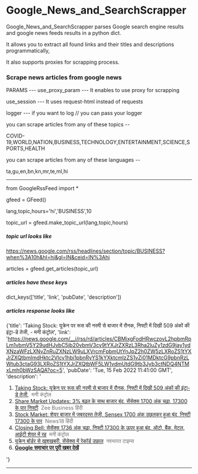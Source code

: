 # Google_News_and_SearchScrapper

Google_News_and_SearchScrapper parses Google search engine results and google news feeds results in a python dict.

It allows you to extract all found links and their titles and descriptions programmatically,

It also supports proxies for scrapping process.


### Scrape news articles from google news

PARAMS ---
use_proxy_param --- It enables to use proxy for scrapping

use_session     --- It uses request-html instead of requests

logger          --- if you want to log // you can pass your logger

you can scrape articles from any of these topics -- 

COVID-19,WORLD,NATION,BUSINESS,TECHNOLOGY,ENTERTAINMENT,SCIENCE,SPORTS,HEALTH

you can scrape articles from any of these languages -- 

ta,gu,en,bn,kn,mr,te,ml,hi

------------------------------------------------------------------------------------------------------------------------------------------------------------

from GoogleRssFeed import *

gfeed = GFeed()

lang,topic,hours='hi','BUSINESS',10

topic_url = gfeed.make_topic_url(lang,topic,hours)

##### topic url looks like 
https://news.google.com/rss/headlines/section/topic/BUSINESS?when%3A10h&hl=hi&gl=IN&ceid=IN%3Ahi

articles = gfeed.get_articles(topic_url)

##### articles have these keys 
dict_keys(['title', 'link', 'pubDate', 'description'])

##### articles response looks like 


{'title': 'Taking Stock: यूक्रेन पर रूस की नरमी से बाजार में रौनक, निफ्टी में दिखी 509 अंकों की इंट्रा-डे तेजी, - मनी कंट्रोल',
 'link': 'https://news.google.com/__i/rss/rd/articles/CBMixgFodHRwczovL2hpbmRpLm1vbmV5Y29udHJvbC5jb20vbmV3cy9tYXJrZXRzL3Rha2luZy1zdG9jay1ydXNzaWFzLXNvZnRuZXNzLW9uLXVrcmFpbmUtYnJpZ2h0ZW5zLXRoZS1tYXJrZXQtbmlmdHktc2Vlcy1hbi1pbnRyYS1kYXktcmlzZS1vZi01MDktcG9pbnRzLWtub3ctaG93LXRoZS1tYXJrZXQtbWF5LW1vdmUtdG9tb3Jyb3ctNDQ4NTMxLmh0bWzSAQA?oc=5',
 'pubDate': 'Tue, 15 Feb 2022 11:41:00 GMT',
 'description': '<ol><li><a href="https://news.google.com/__i/rss/rd/articles/CBMixgFodHRwczovL2hpbmRpLm1vbmV5Y29udHJvbC5jb20vbmV3cy9tYXJrZXRzL3Rha2luZy1zdG9jay1ydXNzaWFzLXNvZnRuZXNzLW9uLXVrcmFpbmUtYnJpZ2h0ZW5zLXRoZS1tYXJrZXQtbmlmdHktc2Vlcy1hbi1pbnRyYS1kYXktcmlzZS1vZi01MDktcG9pbnRzLWtub3ctaG93LXRoZS1tYXJrZXQtbWF5LW1vdmUtdG9tb3Jyb3ctNDQ4NTMxLmh0bWzSAQA?oc=5" target="_blank">Taking Stock: यूक्रेन पर रूस की नरमी से बाजार में रौनक, निफ्टी में दिखी 509 अंकों की इंट्रा-डे तेजी,</a>&nbsp;&nbsp;<font color="#6f6f6f">मनी कंट्रोल</font></li><li><a href="https://news.google.com/__i/rss/rd/articles/CBMipgFodHRwczovL3d3dy56ZWViaXouY29tL2hpbmRpL3N0b2NrLW1hcmtldHMvbGl2ZS11cGRhdGVzLXN0b2NrLW1hcmtldC1saXZlLW9uLTE1LWZlYnJ1YXJ5LWRvdy1qb25lcy1zZ3gtbmlmdHktbmFzZGFxLWdsb2JhbC1tYXJrZXQtdHJlbmRzLWFuZC1hc2lhbi1tYXJrZXQtdXBkYXRlLTc0NDUx0gEA?oc=5" target="_blank">Share Market Updates: 3% बढ़त के साथ बाजार बंद, सेंसेक्स 1700 अंक चढ़ा, 17300 के पार निफ्टी</a>&nbsp;&nbsp;<font color="#6f6f6f">Zee Business हिंदी</font></li><li><a href="https://news.google.com/__i/rss/rd/articles/CBMie2h0dHBzOi8vaGluZGkubmV3czE4LmNvbS9uZXdzL2J1c2luZXNzL3N0b2NrLW1hcmtldC1jbG9zaW5nLXNlbnNleC1qdW1wZWQtYnktMTcwMC1wb2ludHMtbmlmdHktYWxzby1yaXNlcy1zYW1wLTQwMTE5NTcuaHRtbNIBAA?oc=5" target="_blank">Stock Market: शेयर बाजार में जबरदस्त तेजी, Sensex 1700 अंक उछलकर हुआ बंद, निफ्टी 17300 के पार</a>&nbsp;&nbsp;<font color="#6f6f6f">News18 हिंदी</font></li><li><a href="https://news.google.com/__i/rss/rd/articles/CBMipwFodHRwczovL2hpbmRpLm1vbmV5Y29udHJvbC5jb20vbmV3cy9vcGluaW9uL3NoYXJlLW1hcmtldC1saXZlLXVwZGF0ZXMtc3RvY2stbWFya2V0LXRvZGF5LWZlYi0xNS1sYXRlc3QtbmV3cy1ic2UtbnNlLXNlbnNleC1uaWZ0eS1jb3JvbmF2aXJ1cy1yaWwtY2lwbGEtYmhlbC00NDcxOTEuaHRtbNIBAA?oc=5" target="_blank">Closing Bell: सेसेंक्स 1736 अंक चढ़ा, निफ्टी 17300 के ऊपर हुआ बंद, ऑटो, बैंक, मेटल, आईटी शेयर में रह</a>&nbsp;&nbsp;<font color="#6f6f6f">मनी कंट्रोल</font></li><li><a href="https://news.google.com/__i/rss/rd/articles/CBMilQFodHRwczovL25hdmJoYXJhdHRpbWVzLmluZGlhdGltZXMuY29tL25hdmJoYXJhdGdvbGQvZWNvbm9teS9zaGFyZS1tYXJrZXQtbmV3cy11cGRhdGVzLWp1bXAtaW4tc2Vuc2V4LW5zZS1ic2Utc3RvY2stbWFya2V0LWluLWhpbmRpL3N0b3J5Lzg5NTk1NjgxLmNtc9IBAA?oc=5" target="_blank">यूक्रेन बॉर्डर से खुशखबरी, सेंसेक्स में रेकॉर्ड उछाल</a>&nbsp;&nbsp;<font color="#6f6f6f">नवभारत टाइम्स</font></li><li><strong><a href="https://news.google.com/stories/CAAqNggKIjBDQklTSGpvSmMzUnZjbmt0TXpZd1NoRUtEd2lqcDdqckJCRS1oVlRHdzlSMU95Z0FQAQ?oc=5" target="_blank">Google समाचार पर पूरी खबर देखें</a></strong></li></ol>'}



------------------------------------------------------------------------------------------------------------------------------------------------------------
